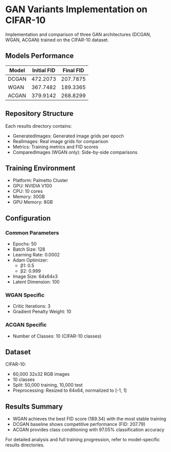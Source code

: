 # GAN Variants Implementation on CIFAR-10

Implementation and comparison of three GAN architectures (DCGAN, WGAN, ACGAN) trained on the CIFAR-10 dataset.

## Models Performance 
| Model  | Initial FID | Final FID  | 
|--------|-------------|------------|
| DCGAN  | 472.2073    | 207.7875   |
| WGAN   | 367.7482    | 189.3365   |
| ACGAN  | 379.9142    | 268.8299   |

## Repository Structure
Each results directory contains:
- GeneratedImages: Generated image grids per epoch
- RealImages: Real image grids for comparison
- Metrics: Training metrics and FID scores
- ComparedImages (WGAN only): Side-by-side comparisons

## Training Environment
- Platform: Palmetto Cluster
- GPU: NVIDIA V100 
- CPU: 10 cores
- Memory: 30GB
- GPU Memory: 8GB

## Configuration

### Common Parameters
- Epochs: 50
- Batch Size: 128  
- Learning Rate: 0.0002
- Adam Optimizer:
  - β1: 0.5
  - β2: 0.999
- Image Size: 64x64x3
- Latent Dimension: 100

### WGAN Specific
- Critic Iterations: 3
- Gradient Penalty Weight: 10

### ACGAN Specific
- Number of Classes: 10 (CIFAR-10 classes)

## Dataset
CIFAR-10:
- 60,000 32x32 RGB images
- 10 classes
- Split: 50,000 training, 10,000 test
- Preprocessing: Resized to 64x64, normalized to [-1, 1]

## Results Summary
- WGAN achieves the best FID score (189.34) with the most stable training
- DCGAN baseline shows competitive performance (FID: 207.79)
- ACGAN provides class conditioning with 97.05% classification accuracy

For detailed analysis and full training progression, refer to model-specific results directories.
